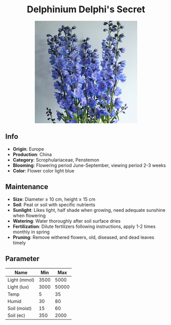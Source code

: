 <h1 align='center'>Delphinium Delphi's Secret</h1>
<p align="center">
    <img 
        align='center'
        width='320'
        src="../images/delphinium delphis secret.png" 
        alt='Delphinium Delphi's Secret' />
</p>

## Info

 - **Origin**: Europe
 - **Production**: China
 - **Category**: Scrophulariaceae, Penstemon
 - **Blooming**: Flowering period June-September, viewing period 2-3 weeks
 - **Color**: Flower color light blue

## Maintenance

 - **Size**: Diameter ≥ 10 cm, height ≥ 15 cm
 - **Soil**: Peat or soil with specific nutrients
 - **Sunlight**: Likes light, half shade when growing, need adequate sunshine when flowering
 - **Watering**: Water thoroughly after soil surface dries
 - **Fertilization**: Dilute fertilizers following instructions,  apply 1-2 times monthly in spring
 - **Pruning**: Remove withered flowers, old, diseased, and dead leaves timely

## Parameter

| Name         | Min  | Max   |
|--------------|------|-------|
| Light (mmol) | 3500 | 5000  |
| Light (lux)  | 3000 | 50000 |
| Temp         | 5    | 35    |
| Humid        | 30   | 80    |
| Soil (moist) | 15   | 60    |
| Soil (ec)    | 350  | 2000  |